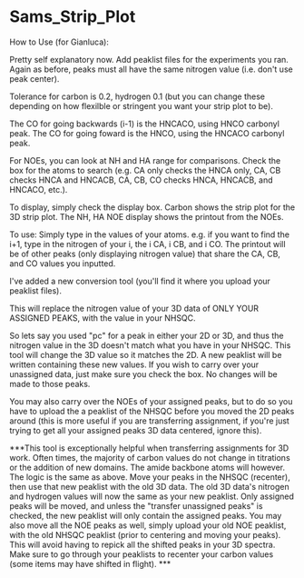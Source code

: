# Sams_Strip_Plot

How to Use (for Gianluca):

Pretty self explanatory now. Add peaklist files for the experiments you ran. Again as before, peaks must all have the same nitrogen value (i.e. don't use peak center). 

Tolerance for carbon is 0.2, hydrogen 0.1 (but you can change these depending on how flexilble or stringent you want your strip plot to be). 

The CO for going backwards (i-1) is the HNCACO, using HNCO carbonyl peak. The CO for going foward is the HNCO, using the HNCACO carbonyl peak.

For NOEs, you can look at NH and HA range for comparisons. Check the box for the atoms to search (e.g. CA only checks the HNCA only, CA, CB checks HNCA and HNCACB, CA, CB, CO checks HNCA, HNCACB, and HNCACO, etc.). 

To display, simply check the display box. Carbon shows the strip plot for the 3D strip plot. The NH, HA NOE display shows the printout from the NOEs. 

To use: Simply type in the values of your atoms. 
e.g. if you want to find the i+1, type in the nitrogen of your i, the i CA, i CB, and i CO. The printout will be of other peaks (only displaying nitrogen value) that share the CA, CB, and CO values you inputted. 


I've added a new conversion tool (you'll find it where you upload your peaklist files). 

This will replace the nitrogen value of your 3D data of ONLY YOUR ASSIGNED PEAKS, with the value in your NHSQC. 

So lets say you used "pc" for a peak in either your 2D or 3D, and thus the nitrogen value in the 3D doesn't match what you have in your NHSQC. This tool will change the 3D value so it matches the 2D. A new peaklist will be written containing these new values. If you wish to carry over your unassigned data, just make sure you check the box. No changes will be made to those peaks. 

You may also carry over the NOEs of your assigned peaks, but to do so you have to upload the a peaklist of the NHSQC before you moved the 2D peaks around (this is more useful if you are transferring assignment, if you're just trying to get all your assigned peaks 3D data centered, ignore this). 

***This tool is exceptionally helpful when transferring assignments for 3D work. Often times, the majority of carbon values do not change in titrations or the addition of new domains. The amide backbone atoms will however. The logic is the same as above. Move your peaks in the NHSQC (recenter), then use that new peaklist with the old 3D data. The old 3D data's nitrogen and hydrogen values will now the same as your new peaklist. Only assigned peaks will be moved, and unless the "transfer unassigned peaks" is checked, the new peaklist will only contain the assigned peaks. You may also move all the NOE peaks as well, simply upload your old NOE peaklist, with the old NHSQC peaklist (prior to centering and moving your peaks). This will avoid having to repick all the shifted peaks in your 3D spectra. Make sure to go through your peaklists to recenter your carbon values (some items may have shifted in flight). ***

